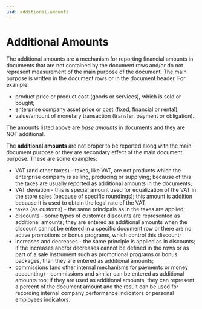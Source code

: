 ```yaml
---
uid: additional-amounts
---
```


# Additional Amounts

The additional amounts are a mechanism for reporting financial amounts in documents that are not contained by the document rows and/or do not represent measurement of the main purpose of the document. 
The main purpose is written in the document rows or in the document header. For example:

- product price or product cost (goods or services), which is sold or bought;
- enterprise company asset price or cost (fixed, financial or rental);
- value/amount of monetary transaction (transfer, payment or obligation).

The amounts listed above are *base amounts* in documents and they are NOT additional.

The **additional amounts** are not proper to be reported along with the main document purpose or they are secondary effect of the main document purpose. 
These are some examples:

- VAT (and other taxes) - taxes, like VAT, are not products which the enterprise company is selling, producing or supplying; bеcause of this the taxes are usually reported as additional amounts in the documents;
- VAT deviation - this is special amount used for equalization of the VAT in the store sales (because of specific roundings); this amount is addition because it is used to obtain the legal rate of the VAT.
- taxes (as customs) - the same principals as in the taxes are applied;
- discounts - some types of customer discounts are represented as additional amounts; they are entered as additional amounts when the discount cannot be entered in a specific document row or there are no active promotions or bonus programs, which control this discount;
- increases and decreases -  the same principle is applied as in discounts; if the increases and/or decreases cannot be defined in the rows or as part of a sale instrument such as promotional programs or bonus packages, than they are entered as additional amounts;
- commissions (and other internal mechanisms for payments or money accounting) - commissions and similar can be entered as additional amounts too; if they are used as additional amounts, they can represent a percent of the document amount and the result can be used for recording internal company performance indicators or personal employees indicators.
